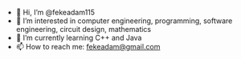 - 👋 Hi, I’m @fekeadam115
- 👀 I’m interested in computer engineering, programming, software engineering, circuit design, mathematics
- 🌱 I’m currently learning C++ and Java
- 📫 How to reach me: fekeadam@gmail.com
